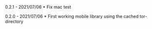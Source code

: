 0.2.1 - 2021/07/06
	* Fix mac test

0.2.0 - 2021/07/06
	* First working mobile library using the cached tor-directory

